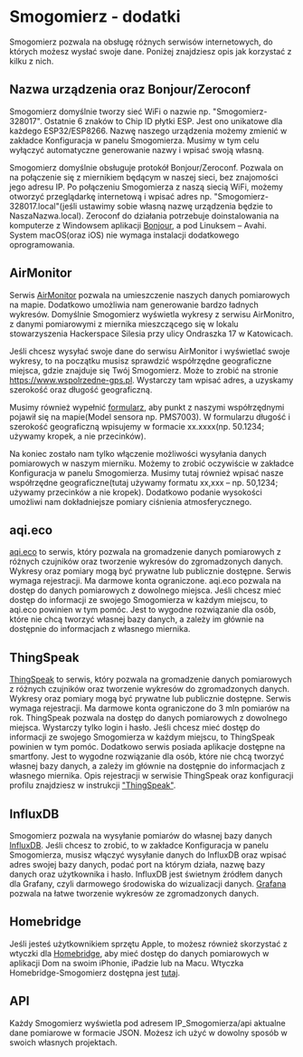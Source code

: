 # Smogomierz - dodatki

Smogomierz pozwala na obsługę różnych serwisów internetowych, do których możesz wysłać swoje dane. Poniżej znajdziesz opis jak korzystać z kilku z nich.

## Nazwa urządzenia oraz Bonjour/Zeroconf

Smogomierz domyślnie tworzy sieć WiFi o nazwie np. "Smogomierz-328017". Ostatnie 6 znaków to Chip ID płytki ESP. Jest ono unikatowe dla każdego ESP32/ESP8266. Nazwę naszego urządzenia możemy zmienić w zakładce Konfiguracja w panelu Smogomierza. Musimy w tym celu wyłączyć automatyczne generowanie nazwy i wpisać swoją własną. 

Smogomierz domyślnie obsługuje protokół Bonjour/Zeroconf. Pozwala on na połączenie się z miernikiem będącym w naszej sieci, bez znajomości jego adresu IP. Po połączeniu Smogomierza z naszą siecią WiFi, możemy otworzyć przeglądarkę internetową i wpisać adres np. "Smogomierz-328017.local"(jeśli ustawimy sobie własną nazwę urządzenia będzie to NaszaNazwa.local). Zeroconf do działania potrzebuje doinstalowania na komputerze z Windowsem aplikacji [Bonjour](https://support.apple.com/kb/DL999?locale=pl_PL), a pod Linuksem – Avahi. System macOS(oraz iOS) nie wymaga instalacji dodatkowego oprogramowania.

## AirMonitor

Serwis [AirMonitor](http://mapa.airmonitor.pl) pozwala na umieszczenie naszych danych pomiarowych na mapie. Dodatkowo umożliwia nam generowanie bardzo ładnych wykresów. Domyślnie Smogomierz wyświetla wykresy z serwisu AirMonitro, z danymi pomiarowymi z miernika mieszczącego się w lokalu stowarzyszenia Hackerspace Silesia przy ulicy Ondraszka 17 w Katowicach.

Jeśli chcesz wysyłać swoje dane do serwisu AirMonitor i wyświetlać swoje wykresy, to na początku musisz sprawdzić współrzędne geograficzne miejsca, gdzie znajduje się Twój Smogomierz. Może to zrobić na stronie https://www.wspolrzedne-gps.pl. Wystarczy tam wpisać adres, a uzyskamy szerokość oraz długość geograficzną. 

Musimy również wypełnić [formularz](https://docs.google.com/forms/d/e/1FAIpQLSdw72_DggyrK7xnSQ1nR11Y-YK4FYWk_MF9QbecpOERql-T2w/viewform), aby punkt z naszymi współrzędnymi pojawił się na mapie(Model sensora np. PMS7003). W formularzu długość i szerokość geograficzną wpisujemy w formacie xx.xxxx(np. 50.1234; używamy kropek, a nie przecinków).

Na koniec zostało nam tylko włączenie możliwości wysyłania danych pomiarowych w naszym mierniku. Możemy to zrobić oczywiście w zakładce Konfiguracja w panelu Smogomierza. Musimy tutaj również wpisać nasze współrzędne geograficzne(tutaj używamy formatu xx,xxx – np. 50,1234; używamy przecinków a nie kropek). Dodatkowo podanie wysokości umożliwi nam dokładniejsze pomiary ciśnienia atmosferycznego.

## aqi.eco

[aqi.eco](https://aqi.eco) to serwis, który pozwala na gromadzenie danych pomiarowych z różnych czujników oraz tworzenie wykresów do zgromadzonych danych. Wykresy oraz pomiary mogą być prywatne lub publicznie dostępne. Serwis wymaga rejestracji. Ma darmowe konta ograniczone. aqi.eco pozwala na dostęp do danych pomiarowych z dowolnego miejsca. Jeśli chcesz mieć dostęp do informacji ze swojego Smogomierza w każdym miejscu, to aqi.eco powinien w tym pomóc. Jest to wygodne rozwiązanie dla osób, które nie chcą tworzyć własnej bazy danych, a zależy im głównie na dostępnie do informacjach z własnego miernika.

## ThingSpeak

[ThingSpeak](https://thingspeak.com) to serwis, który pozwala na gromadzenie danych pomiarowych z różnych czujników oraz tworzenie wykresów do zgromadzonych danych. Wykresy oraz pomiary mogą być prywatne lub publicznie dostępne. Serwis wymaga rejestracji. Ma darmowe konta ograniczone do 3 mln pomiarów na rok. ThingSpeak pozwala na dostęp do danych pomiarowych z dowolnego miejsca. Wystarczy tylko login i hasło. Jeśli chcesz mieć dostęp do informacji ze swojego Smogomierza w każdym miejscu, to ThingSpeak powinien w tym pomóc. Dodatkowo serwis posiada aplikacje dostępne na smartfony. Jest to wygodne rozwiązanie dla osób, które nie chcą tworzyć własnej bazy danych, a zależy im głównie na dostępnie do informacjach z własnego miernika. Opis rejestracji w serwisie ThingSpeak oraz konfiguracji profilu znajdziesz w instrukcji ["ThingSpeak"](https://github.com/hackerspace-silesia/Smogomierz/blob/master/instrukcje/thingspeak.md).

## InfluxDB

Smogomierz pozwala na wysyłanie pomiarów do własnej bazy danych [InfluxDB](https://www.influxdata.com/time-series-platform/influxdb/). Jeśli chcesz to zrobić, to w zakładce Konfiguracja w panelu Smogomierza, musisz włączyć wysyłanie danych do InfluxDB oraz wpisać adres swojej bazy danych, podać port na którym działa, nazwę bazy danych oraz użytkownika i hasło. InfluxDB jest świetnym źródłem danych dla Grafany, czyli darmowego środowiska do wizualizacji danych. [Grafana](https://grafana.com) pozwala na łatwe tworzenie wykresów ze zgromadzonych danych. 

## Homebridge

Jeśli jesteś użytkownikiem sprzętu Apple, to możesz również skorzystać z wtyczki dla [Homebridge](https://github.com/nfarina/homebridge), aby mieć dostęp do danych pomiarowych w aplikacji Dom na swoim iPhonie, iPadzie lub na Macu. Wtyczka Homebridge-Smogomierz dostępna jest [tutaj](https://github.com/bfaliszek/homebridge-smogomierz).

## API

Każdy Smogomierz wyświetla pod adresem IP_Smogomierza/api aktualne dane pomiarowe w formacie JSON. Możesz ich użyć w dowolny sposób w swoich własnych projektach.
